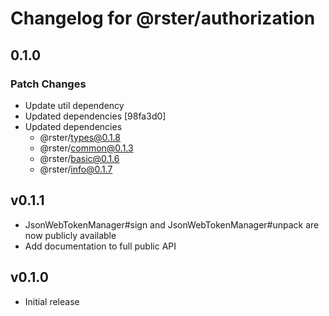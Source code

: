 # Changelog for @rster/authorization

## 0.1.0

### Patch Changes

- Update util dependency
- Updated dependencies [98fa3d0]
- Updated dependencies
  - @rster/types@0.1.8
  - @rster/common@0.1.3
  - @rster/basic@0.1.6
  - @rster/info@0.1.7

## v0.1.1

- JsonWebTokenManager#sign and JsonWebTokenManager#unpack are now publicly available
- Add documentation to full public API

## v0.1.0

- Initial release
